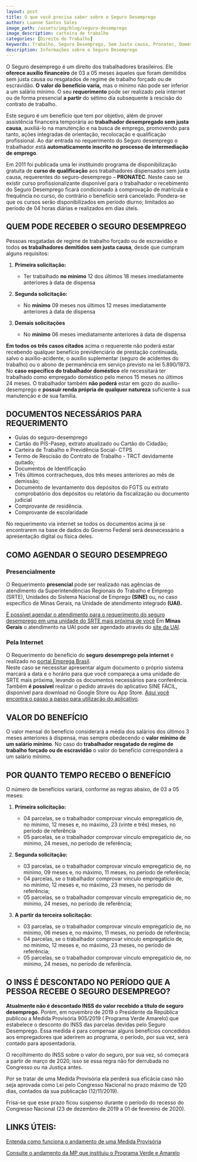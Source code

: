 ```yaml
---
layout: post
title: O que você precisa saber sobre o Seguro Desemprego
author: Luanne Santos Sales
image_path: /assets/img/blog/seguro-desemprego
image_description: carteira de trabalho
categories: [Direito do Trabalho]
keywords: Trabalho, Seguro Desemprego, Sem Justa causa, Pronatec, Doméstico, INSS, 
description: Informações sobre o Seguro Desemprego
---
```

O Seguro desemprego é um direito dos trabalhadores brasileiros. Ele **oferece auxílio financeiro** de 03 a 05 meses àqueles que foram demitidos sem justa causa ou resgatados de  regime de trabalho forçado ou de escravidão. **O valor do benefício varia,** mas o mínimo não pode ser inferior a um salário mínimo. O seu **requerimento** pode ser realizado pela internet ou de forma presencial **a partir** do sétimo dia subsequente à rescisão do contrato de trabalho.

Este seguro  é um benefício que tem por objetivo, além de prover assistência financeira temporária ao **trabalhador desempregado sem justa causa**, auxiliá-lo na manutenção e na busca de emprego, promovendo para tanto, ações integradas de orientação, recolocação e qualificação profissional. 
Ao dar entrada no requerimento do Seguro desemprego o trabalhador está **automaticamente inscrito no processo de intermediação de emprego**.

Em 2011 foi publicada uma lei instituindo programa de disponibilização gratuita de **curso de qualificação** aos trabalhadores dispensados sem justa causa, requerentes do seguro-desemprego – **PRONATEC**. Neste caso se existir curso profissionalizante disponível para o trabalhador o recebimento do Seguro Desemprego ficará condicionado  à comprovação de matrícula e  frequência no curso, do contrário o benefício será cancelado. 
Pondera-se que os cursos serão disponibilizados em período diurno; limitados ao período de 04 horas diárias e realizados em dias úteis.

## QUEM PODE RECEBER O SEGURO DESEMPREGO

Pessoas resgatadas de  regime de trabalho forçado ou de escravidão e todos **os trabalhadores demitidos sem justa causa**, desde que cumpram alguns requisitos:
  
1. **Primeira solicitação:**  
    - Ter trabalhado **no mínimo** 12 dos últimos 18 meses imediatamente anteriores à data de dispensa

2. **Segunda solicitação:**
    - No **mínimo** 09 meses nos últimos 12  meses imediatamente anteriores à data de dispensa

3. **Demais solicitações**
    - No **mínimo** 06 meses imediatamente anteriores à data de dispensa

**Em todos os três casos citados** acima o requerente não poderá estar recebendo qualquer benefício previdenciário de prestação continuada, salvo o auxílio-acidente, o auxílio suplementar (seguro de acidentes do trabalho) ou o abono de permanência em serviço previsto na lei 5.890/1973.
No **caso específico do trabalhador doméstico** ele necessitará ter trabalhado como empregado doméstico pelo menos 15 meses no últimos 24 meses.
O trabalhador também **não poderá** estar em gozo do auxílio-desemprego e  **possuir renda própria de qualquer natureza** suficiente à sua manutenção e de sua família.

## DOCUMENTOS NECESSÁRIOS PARA REQUERIMENTO
- Guias do seguro-desemprego 
- Cartão do PIS-Pasep, extrato atualizado ou Cartão do Cidadão;
- Carteira de Trabalho e Previdência Social- CTPS 
- Termo de Rescisão do Contrato de Trabalho - TRCT devidamente quitado;
- Documentos de Identificação
- Três últimos contracheques, dos três meses anteriores ao mês de demissão;
- Documento de levantamento dos depósitos do FGTS ou extrato comprobatório dos depósitos ou relatório da fiscalização ou documento judicial 
- Comprovante de residência.
- Comprovante de escolaridade

No requerimento via internet  se todos os documentos acima já se encontrarem na base de dados do Governo Federal será desnecessário a apresentação digital ou física deles.

## COMO AGENDAR O SEGURO DESEMPREGO

### Presencialmente
O Requerimento **presencial** pode ser realizado nas agências de atendimento da Superintendências Regionais do Trabalho e Emprego (SRTE), Unidades do Sistema Nacional de Emprego **(SINE)** ou, no caso específico de Minas Gerais, na Unidade de atendimento integrado **(UAI).**

[É possível agendar o atendimento para o requerimento do seguro desemprego em uma unidade do SRTE mais próxima de você](http://saaweb.mte.gov.br/inter/saa/pages/agendamento/main.seam)
Em **Minas Gerais** o atendimento na UAI pode ser agendado através do [site da UAI](https://www.mg.gov.br/conteudo/geral/agendamento-online-gratuito).

### Pela Internet
 O Requerimento do benefício do **seguro desemprego pela internet** é realizado no [portal Emprega Brasil](https://servicos.mte.gov.br/#/loginfailed/redirect=).  
Neste caso se necessitar apresentar algum documento o próprio sistema marcará a data e o horário para que você compareça a uma unidade do SRTE mais próxima, levando os documentos necessários para conferência.  
Também **é possível** realizar o pedido através do aplicativo SINE FÁCIL, disponível para download no Google Store ou App Store. [Aqui você encontra o passo a passo para utilização do aplicativo](https://www.mg.gov.br/sites/all/modules/agendamento/arquivos/sinefacil_passoapasso_seplag_mg.pdf).

## VALOR DO BENEFÍCIO

O valor mensal do benefício considerará a média dos salários dos últimos 3 meses anteriores à dispensa, mas sempre obedecendo o **valor mínimo de um salário mínimo**. 
No caso do **trabalhador resgatado de regime de trabalho forçado ou de escravidão** o valor do benefício corresponderá a um salário mínimo. 


## POR QUANTO TEMPO RECEBO O BENEFÍCIO
O número de benefícios variará, conforme as regras abaixo, de 03 a 05 meses:
1. **Primeira solicitação:**
    - 04 parcelas, se o trabalhador comprovar vínculo empregatício de, no mínimo, 12  meses e, no máximo, 23 (vinte e três) meses, no período de referência
    - 05 parcelas, se o trabalhador comprovar vínculo empregatício de, no mínimo, 24 meses, no período de referência;     
2. **Segunda solicitação:**
   - 03 parcelas, se o trabalhador comprovar vínculo empregatício de, no mínimo, 09 meses e, no máximo, 11 meses, no período de referência;      
    - 04  parcelas, se o trabalhador comprovar vínculo empregatício de, no mínimo, 12 meses e, no máximo, 23 meses, no período de referência; 
    - 05 parcelas, se o trabalhador comprovar vínculo empregatício de, no mínimo, 24 meses, no período de referência;      
3. **A partir da terceira solicitação:**

   - 03 parcelas, se o trabalhador comprovar vínculo empregatício de, no mínimo, 06 meses e, no máximo, 11 meses, no período de referência;
   - 04 parcelas, se o trabalhador comprovar vínculo empregatício de, no mínimo, 12 meses e, no máximo, 23 meses, no período de referência; 
   - 05 parcelas, se o trabalhador comprovar vínculo empregatício de, no mínimo, 24 meses, no período de referência.        

## O INSS É DESCONTADO NO PERÍODO QUE A PESSOA RECEBE O SEGURO DESEMPREGO?

**Atualmente não é descontado INSS do valor recebido a título de seguro desemprego.** 
Porém, em novembro de 2019 o Presidente da República publicou a Medida Provisória 905/2019 ( Programa Verde Amarelo) que estabelece o desconto do INSS das parcelas devidas pelo Seguro Desemprego.  Essa medida é para compensar alguns benefícios concedidos aos empregadores que aderirem ao programa, o período, por sua vez, será contado para aposentadoria.

O recolhimento do INSS sobre o valor do seguro, por sua vez, só começará a partir de março de 2020, isso se essa regra não for derrubada no Congresso ou na Justiça antes.

Por se tratar de uma Medida Provisória ela  perderá sua eficácia caso não seja aprovada como Lei pelo Congresso Nacional no prazo máximo de 120 dias, contados da sua publicação (12/11/2019). 

Frisa-se que esse prazo ficou suspenso durante o período do recesso do Congresso Nacional (23 de dezembro de 2019 a 01 de fevereiro de 2020). 

## LINKS ÚTEIS:
[Entenda como funciona o andamento de uma Medida Provisória](https://www2.camara.leg.br/comunicacao/assessoria-de-imprensa/medida-provisoria)

[Consulte o andamento da MP que instituiu o Programa Verde e Amarelo](https://www.congressonacional.leg.br/materias/medidas-provisorias/-/mpv/139757)
